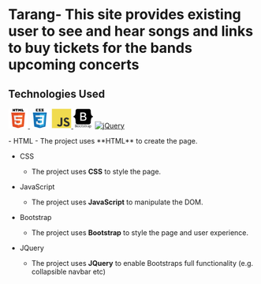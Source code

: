 # Tarang- This site provides existing user to see and hear songs and links to buy tickets for the bands upcoming concerts
## Technologies Used
<p align="left">
    <a href="https://www.w3.org/html/" target="_blank" rel="noreferrer"> <img src="https://raw.githubusercontent.com/devicons/devicon/master/icons/html5/html5-original-wordmark.svg" alt="html5" width="40" height="40"/> </a> 
   <a href="https://www.w3schools.com/css/" target="_blank" rel="noreferrer">
   <img src="https://raw.githubusercontent.com/devicons/devicon/master/icons/css3/css3-original-wordmark.svg" alt="css3" width="40" height="40"/></a>  
    <a href="https://developer.mozilla.org/en-US/docs/Web/JavaScript" target="_blank" rel="noreferrer"> <img src="https://raw.githubusercontent.com/devicons/devicon/master/icons/javascript/javascript-original.svg" alt="javascript" width="40" height="40"/> </a> 
   <a href="https://getbootstrap.com" target="_blank" rel="noreferrer"> 
   <img src="https://raw.githubusercontent.com/devicons/devicon/master/icons/bootstrap/bootstrap-plain-wordmark.svg" alt="bootstrap" width="40" height="40"/></a> 
   <a href="https://www.w3schools.com/jQuery/" target="_blank" rel="noreferrer"> <img src="https://raw.githubusercontent.com/devicons/devicons/master/icons/jQuery/jQuery-original-wordmark.svg" alt="jQuery" width="40" height="40"/> </a> 
    </p>    
- HTML
    - The project uses **HTML** to create the page.

- CSS
    - The project uses **CSS** to style the page.

- JavaScript
    - The project uses **JavaScript** to manipulate the DOM.

- Bootstrap
    - The project uses **Bootstrap** to style the page and user experience.

- JQuery
    - The project uses **JQuery** to enable Bootstraps full functionality (e.g. collapsible navbar etc)

